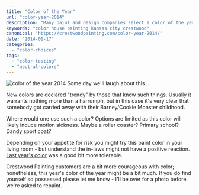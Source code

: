 ```yaml
---
title: "Color of the Year"
url: "color-year-2014"
description: "Many paint and design companies select a color of the year with varying degrees of credibility. Sometime, they just goof."
keywords: "color house painting kansas city crestwood"
canonical: "https://crestwoodpainting.com/color-year-2014/"
date: "2014-01-17"
categories:
  - "color-choices"
tags:
  - "color-testing"
  - "neutral-colors"
---
```

![color of the year 2014](/images/color-year.webp) Some day we'll laugh about this...

New colors are declared "trendy" by those that know such things. Usually it warrants nothing more than a harrumph, but in this case it's very clear that somebody got carried away with their Barney/Cookie Monster childhood.

Where would one use such a color? Options are limited as this color will likely induce motion sickness. Maybe a roller coaster? Primary school? Dandy sport coat?

Depending on your appetite for risk you might try this paint color in your living room - but understand the in-laws might not have a positive reaction. [Last year's color](/being-green/ "Why It’s Easy Being Green") was a good bit more tolerable.

Crestwood Painting customers are a bit more courageous with color; nonetheless, this year's color of the year might be a bit much. If you do find yourself so possessed please let me know - I'll be over for a photo before we're asked to repaint.
